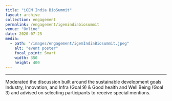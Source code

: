 ```yaml
---
title: "iGEM India BioSummit"
layout: archive
collection: engagement
permalink: /engagement/igemindiabiosummit
venue: "Online"
date: 2020-07-25
media:
  - path: "/images/engagement/igemIndiaBiosummit.jpeg"
    alt: "event poster"
    focal_point: Smart
    width: 350
    height: 400
---
```


---

Moderated the discussion built around the sustainable development goals Industry, Innovation, and Infra (Goal 9) & Good health and Well Being (Goal 3) and advised on selecting participants to receive special mentions.
